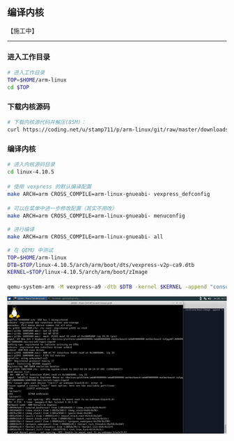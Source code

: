 ## 编译内核

【施工中】

---


### 进入工作目录

```bash
# 进入工作目录
TOP=$HOME/arm-linux
cd $TOP
```


### 下载内核源码

```bash
# 下载内核源代码并解压(85M)：
curl https://coding.net/u/stamp711/p/arm-linux/git/raw/master/downloads/linux-4.10.5.tar.xz | tar -xJf -
```


### 编译内核

```bash
# 进入内核源码目录
cd linux-4.10.5

# 使用 vexpress 的默认编译配置
make ARCH=arm CROSS_COMPILE=arm-linux-gnueabi- vexpress_defconfig

# 可以在菜单中进一步修改配置（其实不用改）
make ARCH=arm CROSS_COMPILE=arm-linux-gnueabi- menuconfig
```

```bash
# 进行编译
make ARCH=arm CROSS_COMPILE=arm-linux-gnueabi- all
```

```bash
# 在 QEMU 中测试
TOP=$HOME/arm-linux
DTB=$TOP/linux-4.10.5/arch/arm/boot/dts/vexpress-v2p-ca9.dtb
KERNEL=$TOP/linux-4.10.5/arch/arm/boot/zImage

qemu-system-arm -M vexpress-a9 -dtb $DTB -kernel $KERNEL -append "console=tty0" -serial stdio
```

![测试结果](/assets/qemu_kernel_only.png)